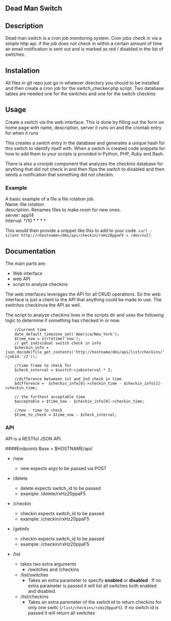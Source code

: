## Dead Man Switch

## Description  
Dead man switch is a cron job monitoring system. Cron jobs check in via a simple http api. if the job does not check in within a certain amount of time an email notification is sent out and is marked as red / disabled in the list of switches.

## Instalation 
All files in git repo just go in whatever directory you should to be installed and then create a cron job for the switch_checker.php script.
Two database tables are needed one for the switches and one for the switch checkins

## Usage  
Create a switch via the web interface. This is done by filling out the form on home page with name, description, server it runs on and the crontab entry for when it runs

This creates a _switch_ entry in the database and generates a unique hash for this switch to identify itself with. When a switch is created code snippets for how to add them to your scripts is provided in Python, PHP, Ruby and Bash.

There is also a cronjob component that analyzes the checkins database for anything that did not check in and then flips the _switch_ to disabled and then sends a notification that something did not checkin. 

### Example  
A basic example of a file a file rotation job.  
Name: file rotation  
description. Renames files to make room for new ones.  
server: app14  
Interval: */10 * * * *

This would then provide a snippet like this to add to your code. 
`curl -silent http://<hostname>/dms/api/checkin/rxHz20ppaF5 > /dev/null` 

## Documentation
The main parts are:  
* Web interface  
* web API  
* script to analyze checkins  

The web interfaces leverages the API for all CRUD operations. So the web interface is just a client to the API that anything could be made to use.
The _switches_ checkinvia the API as well.

The script to analyze checkins lives in the scripts dir and uses the following logic to determine if something has checked in or now.

```
	//Current time
	date_default_timezone_set('America/New_York');
	$time_now = strtotime('now');
	// get individual switch check in info
	$checkin_info = json_decode(file_get_contents('http://hostname/dms/api/list/checkins/'.$switch->jobid.'/2'));
	
	//time frame to check for
	$check_interval = $switch->jobinterval * 2;
	
	//difference betweeen 1st and 2nd check in time
	$difference =  $checkin_info[0]->checkin_time - $checkin_info[1]->checkin_time;
	
	// the furthest acceptable time
	$acceptable = $time_now - $checkin_info[0]->checkin_time;
	
	//now - time to check
	$time_to_check = $time_now - $check_interval;
```

### API

API is a RESTful JSON API.

####Endpoints
Base = $HOSTNAME/api/

* /new
	* new expects args to be passed via POST 
* /delete
	* 	delete expects switch_id to be passed
	* 	example: /delete/rxHz20ppaF5
* /checkin
	* 	checkin expects switch_id to be passed
	* 	example: /checkin/rxHz20ppaF5
* /getinfo
	*  	checkin expects switch_id to be passed
	* 	example: /checkin/rxHz20ppaF5
	
* /list
	*	takes two extra arguments
		*	/switches and /checkins
	* /list/switches
		* 	Takes an extra parameter to specify __enabled__ or __disabled__ . If no extra parameter is passed it will list all switches both enabled and disabled.
	* /list/checkins
		* Takes an extra paremeter of the switch id to return checkins for only one switc (`/list/checkins/rxHz20ppaF5`). if no switch id is passed it will return all switches